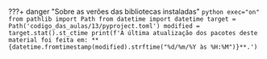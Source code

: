 ???+ danger "Sobre as verões das bibliotecas instaladas"
	```python exec="on"
	from pathlib import Path
	from datetime import datetime
	target = Path('codigo_das_aulas/13/pyproject.toml')
    modified = target.stat().st_ctime
    print(f'A última atualização dos pacotes deste material foi feita em: **{datetime.fromtimestamp(modified).strftime("%d/%m/%Y às %H:%M")}**.')
	```

